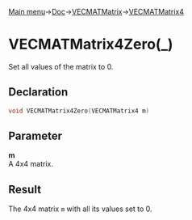 [Main menu](../../../../Readme.md)->[Doc](../../../VECMATKit.md)->[VECMATMatrix](../../VECMATMatrix.md)->[VECMATMatrix4](../../VECMATMatrix4.md)

# VECMATMatrix4Zero(\_)
Set all values of the matrix to 0.

## **Declaration**
```C
void VECMATMatrix4Zero(VECMATMatrix4 m)
```


## **Parameter**
**m**  
A 4x4 matrix.


## **Result**
The 4x4 matrix `m` with all its values set to 0.
